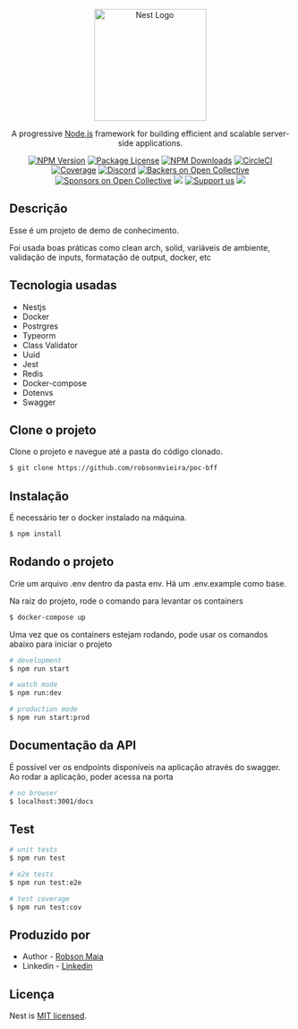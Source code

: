 <p align="center">
  <a href="http://nestjs.com/" target="blank"><img src="https://nestjs.com/img/logo-small.svg" width="200" alt="Nest Logo" /></a>
</p>

[circleci-image]: https://img.shields.io/circleci/build/github/nestjs/nest/master?token=abc123def456
[circleci-url]: https://circleci.com/gh/nestjs/nest

  <p align="center">A progressive <a href="http://nodejs.org" target="_blank">Node.js</a> framework for building efficient and scalable server-side applications.</p>
    <p align="center">
<a href="https://www.npmjs.com/~nestjscore" target="_blank"><img src="https://img.shields.io/npm/v/@nestjs/core.svg" alt="NPM Version" /></a>
<a href="https://www.npmjs.com/~nestjscore" target="_blank"><img src="https://img.shields.io/npm/l/@nestjs/core.svg" alt="Package License" /></a>
<a href="https://www.npmjs.com/~nestjscore" target="_blank"><img src="https://img.shields.io/npm/dm/@nestjs/common.svg" alt="NPM Downloads" /></a>
<a href="https://circleci.com/gh/nestjs/nest" target="_blank"><img src="https://img.shields.io/circleci/build/github/nestjs/nest/master" alt="CircleCI" /></a>
<a href="https://coveralls.io/github/nestjs/nest?branch=master" target="_blank"><img src="https://coveralls.io/repos/github/nestjs/nest/badge.svg?branch=master#9" alt="Coverage" /></a>
<a href="https://discord.gg/G7Qnnhy" target="_blank"><img src="https://img.shields.io/badge/discord-online-brightgreen.svg" alt="Discord"/></a>
<a href="https://opencollective.com/nest#backer" target="_blank"><img src="https://opencollective.com/nest/backers/badge.svg" alt="Backers on Open Collective" /></a>
<a href="https://opencollective.com/nest#sponsor" target="_blank"><img src="https://opencollective.com/nest/sponsors/badge.svg" alt="Sponsors on Open Collective" /></a>
  <a href="https://paypal.me/kamilmysliwiec" target="_blank"><img src="https://img.shields.io/badge/Donate-PayPal-ff3f59.svg"/></a>
    <a href="https://opencollective.com/nest#sponsor"  target="_blank"><img src="https://img.shields.io/badge/Support%20us-Open%20Collective-41B883.svg" alt="Support us"></a>
  <a href="https://twitter.com/nestframework" target="_blank"><img src="https://img.shields.io/twitter/follow/nestframework.svg?style=social&label=Follow"></a>
</p>
  <!--[![Backers on Open Collective](https://opencollective.com/nest/backers/badge.svg)](https://opencollective.com/nest#backer)
  [![Sponsors on Open Collective](https://opencollective.com/nest/sponsors/badge.svg)](https://opencollective.com/nest#sponsor)-->

## Descrição

Esse é um projeto de demo de conhecimento.

Foi usada boas práticas como clean arch, solid, variáveis de ambiente, validação de inputs, formatação de output, docker, etc

## Tecnologia usadas

- Nestjs
- Docker
- Postrgres
- Typeorm
- Class Validator
- Uuid
- Jest
- Redis
- Docker-compose
- Dotenvs
- Swagger

## Clone o projeto

 <p>Clone o projeto e navegue até a pasta do código clonado.</p>

```bash
$ git clone https://github.com/robsonmvieira/poc-bff
```

## Instalação

 <p>É necessário ter o docker instalado na máquina.</p>

```bash
$ npm install
```

## Rodando o projeto

 <p>Crie um arquivo .env dentro da pasta env. Há um .env.example como base. </p>

  <p>Na raiz do projeto, rode o comando para levantar os containers</p>

```bash
$ docker-compose up
```

  <p>Uma vez que os containers estejam rodando, pode usar os comandos abaixo para iniciar o projeto</p>

```bash
# development
$ npm run start

# watch mode
$ npm run:dev

# production mode
$ npm run start:prod
```

## Documentação da API

  <p>É possível ver os endpoints disponíveis na aplicação através do swagger. Ao rodar a aplicação, poder acessa na porta</p>

```bash
# no browser
$ localhost:3001/docs
```

## Test

```bash
# unit tests
$ npm run test

# e2e tests
$ npm run test:e2e

# test coverage
$ npm run test:cov
```

## Produzido por

- Author - [Robson Maia](https://github.com/robsonmvieira)
- Linkedin - [Linkedin](https://www.linkedin.com/in/robsonmaia/)

## Licença

Nest is [MIT licensed](LICENSE).

